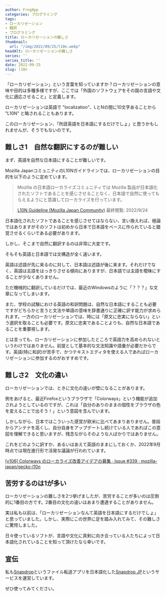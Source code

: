 ```yaml
---
author: FrogApp
categories: プログラミング
tags:
- ローカリゼーション
- 翻訳
- プログラミング
title: ローカリゼーションの難しさ
thumbnail:
  url: "/img/2022/09/25/l10n.webp"
headAlt: ローカリゼーションの難しさ
series: ''
series_title: ''
date: 2022-09-25
slug: l10n
---
```


「ローカリゼーション」という言葉を知っていますか？ローカリゼーションの意味や目的は多種多様ですが、ここでは「外国のソフトウェアをその国の言語や文化に適応させること」と定義します。

ローカリゼーションは英語で "localization"、LとNの間に10文字あることから "L10N" と略されることもあります。

このローカリゼーション、「所詮英語を日本語にするだけでしょ」と思うかもしれませんが、そうでもないのです。

## 難しさ1　自然な翻訳にするのが難しい

まず、英語を自然な日本語にすることが難しいです。

Mozilla JapanコミュニティのL10Nガイドラインでは、ローカリゼーションの目的を以下のように定めています。

> Mozilla の日本語ローカライズコミュニティでは Mozilla 製品が日本語化されたソフトであることを感じさせることなく、日本語で自然に使ってもらえるようにと意識してローカライズを行っています。
>
> <a href="https://github.com/mozilla-japan/translation/wiki/L10N-Guideline" target="_blank" rel="noopener noreferrer">L10N Guideline (Mozilla Japan Community)</a> 最終閲覧: 2022/9/24

日本語化されたソフトであることを感じさせてはならない、言い換えれば、極論ではありますがそのソフトは初めから日本で日本語をベースに作られていると錯覚させるくらいである必要があります。

しかし、そこまで自然に翻訳するのは非常に大変です。

そもそも英語と日本語では文構造が全く違います。

英語は述語が先に来るのに対して、日本語は述語が後に来ます。それだけでなく、英語は主語をはっきりさせる傾向にありますが、日本語では主語を曖昧にすることが少なくありません。

ただ機械的に翻訳しているだけでは、最近のWindowsのように「？？？」な文章になってしまいます。

また、学校の試験における英語の和訳問題は、自然な日本語にすることも必要ですがどちらかと言うと文法や単語の意味を辞書通りに正確に訳す能力が求められます。一方のローカリゼーションでは、時には「原文に忠実にならない」という選択を取ることも必要です。原文に忠実であることよりも、自然な日本語であることを重要視します。

とは言っても、ローカリゼーションに参加したところで英語力を高められないというわけではありません。前提として基本的な文法知識や語彙が必要だからです。英語(特に和訳)が苦手で、かつテキストエディタを使える人であればローカリゼーションに参加するのがおすすめです。

## 難しさ2　文化の違い

ローカリゼーションでは、ときに文化の違いが壁になることがあります。

例をあげると、最近Firefoxというブラウザで「Colorways」という機能が追加されようとしているのですが、これは「自分のありのままの個性をブラウザの色を変えることで出そう！」という意図を含んでいます。

しかしながら、日本ではこういった感覚が欧米に比べてあまりありません。普段からアンテナを高くし、自分自身をアップデートし続けている人であればこの意図を理解できると思いますが、残念ながらそのような人ばかりではありません。

これをどのように訳すか、あるいはあえて英語のままにしておくか、2022年9月時点では現在進行形で活発な議論が行われています。

<a href="https://github.com/mozilla-japan/gecko-l10n/issues/339" target="_blank" rel="noopener noreferrer">[v106] Colorways のローカライズ改善アイデアの募集 · Issue #339 · mozilla-japan/gecko-l10n</a>

## 苦労するのは1が多い

ローカリゼーションの難しさを2つ挙げましたが、苦労することが多いのは圧倒的に1番目の方です。2番目の文化の違いはあまり遭遇することがありません。

実は私も以前は、「ローカリゼーションなんて英語を日本語にするだけでしょ」と思っていました。しかし、実際にこの世界に足を踏み入れてみて、その難しさに驚愕しました。

日々使っているソフトが、言語や文化に真剣に向き合っている人たちによって日本語化されていることを知って頂けたなら幸いです。

## 宣伝

私も<a href="https://snapdrop.net" target="_blank" rel="noopener noreferrer">Snapdrop</a>というファイル転送アプリを日本語化した<a href="https://share.frogapp.net" target="_blank" rel="noopener noreferrer">Snapdrop JP</a>というサービスを運営しています。

ぜひ使ってみてください。
